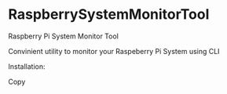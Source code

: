 # RaspberrySystemMonitorTool
Raspberry Pi System Monitor Tool

Convinient utility to monitor your Raspeberry Pi System using CLI

Installation:

Copy 
